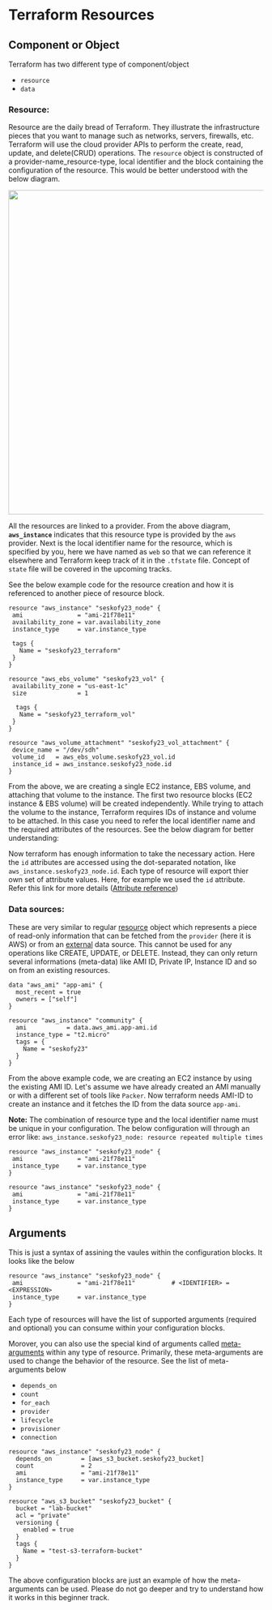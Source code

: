 # Terraform Resources
## Component or Object
Terraform has two different type of component/object
- `resource`
- `data`

### Resource:
Resource are the daily bread of Terraform. They illustrate the infrastructure pieces that you want to manage such as networks, servers, firewalls, etc. Terraform will use the cloud provider APIs to perform the create, read, update, and delete(CRUD) operations. The `resource` object is constructed of a provider-name_resource-type, local identifier and the block containing the configuration of the resource. This would be better understood with the below diagram.

<p align="center">
<img src="https://github.com/Raviadonis/terraform-1/blob/master/images/Terraform_Resource_definition.png" width="640">
</p>

All the resources are linked to a provider. From the above diagram, **`aws_instance`** indicates that this resource type is provided by the `aws` provider. Next is the local identifier name for the resource, which is specified by you, here we have named as `web` so that we can reference it elsewhere and Terraform keep track of it in the `.tfstate` file. Concept of `state` file will be covered in the upcoming tracks.

See the below example code for the resource creation and how it is referenced to another piece of resource block.

```hcl
resource "aws_instance" "seskofy23_node" {
 ami               = "ami-21f78e11"
 availability_zone = var.availability_zone
 instance_type     = var.instance_type

 tags {
   Name = "seskofy23_terraform"
 }
}

resource "aws_ebs_volume" "seskofy23_vol" {
 availability_zone = "us-east-1c"
 size              = 1

  tags {
   Name = "seskofy23_terraform_vol"
 }
}

resource "aws_volume_attachment" "seskofy23_vol_attachment" {
 device_name = "/dev/sdh"
 volume_id   = aws_ebs_volume.seskofy23_vol.id
 instance_id = aws_instance.seskofy23_node.id
}
```

From the above, we are creating a single EC2 instance, EBS volume, and attaching that volume to the instance. The first two resource blocks (EC2 instance & EBS volume) will be created independently. While trying to attach the volume to the instance, Terraform requires IDs of instance and volume to be attached. In this case you need to refer the local identifier name and the required attributes of the resources. See the below diagram for better understanding:

Now terraform has enough information to take the necessary action. Here the `id` attributes are accessed using the dot-separated notation, like `aws_instance.seskofy23_node.id`. Each type of resource will export thier own set of attribute values. Here, for example we used the `id` attribute. Refer this link for more details ([Attribute reference](https://www.terraform.io/docs/providers/aws/r/instance.html#attributes-reference))

### Data sources:
These are very similar to regular [resource](https://github.com/zscaler-bd-sa/terraform-se-skofy23/blob/master/beginners/resources/Terraform_Resources.md) object which represents a piece of read-only information that can be fetched from the `provider` (here it is AWS) or from an [external](https://registry.terraform.io/providers/hashicorp/external/latest/docs/data-sources/data_source) data source. This cannot be used for any operations like CREATE, UPDATE, or DELETE. Instead, they can only return several informations (meta-data) like AMI ID, Private IP, Instance ID and so on from an existing resources.

```hcl
data "aws_ami" "app-ami" {
  most_recent = true
  owners = ["self"]
}

resource "aws_instance" "community" {
  ami           = data.aws_ami.app-ami.id
  instance_type = "t2.micro"
  tags = {
    Name = "seskofy23"
  }
}
```
From the above example code, we are creating an EC2 instance by using the existing AMI ID. Let's assume we have already created an AMI manually or with a different set of tools like `Packer`. Now terraform needs AMI-ID to create an instance and it fetches the ID from the data source `app-ami`.

**Note:**
The combination of resource type and the local identifier name must be unique in your configuration. The below configuration
will through an error like:
`aws_instance.seskofy23_node: resource repeated multiple times`

```hcl
resource "aws_instance" "seskofy23_node" {
 ami               = "ami-21f78e11"
 instance_type     = var.instance_type
}

resource "aws_instance" "seskofy23_node" {
 ami               = "ami-21f78e11"
 instance_type     = var.instance_type
}
```

## Arguments

This is just a syntax of assining the vaules within the configuration blocks. It looks like the below
```hcl
resource "aws_instance" "seskofy23_node" {
 ami               = "ami-21f78e11"          # <IDENTIFIER> = <EXPRESSION>
 instance_type     = var.instance_type
}
```
Each type of resources will have the list of supported arguments (required and optional) you can consume within your configuration blocks.

Morover, you can also use the special kind of arguments called [meta-arguments](https://www.terraform.io/docs/configuration/resources.html#meta-arguments) within any type of resource. Primarily, these meta-arguments are used to change the behavior of the resource. See the list of meta-arguments below
- `depends_on`
- `count`
- `for_each`
- `provider`
- `lifecycle`
- `provisioner`
- `connection`

```hcl
resource "aws_instance" "seskofy23_node" {
  depends_on        = [aws_s3_bucket.seskofy23_bucket]
  count             = 2
  ami               = "ami-21f78e11"
  instance_type     = var.instance_type
}

resource "aws_s3_bucket" "seskofy23_bucket" {
  bucket = "lab-bucket"
  acl = "private"
  versioning {
    enabled = true
  }
  tags {
    Name = "test-s3-terraform-bucket"
  }
}
```
The above configuration blocks are just an example of how the meta-arguments can be used. Please do not go deeper and try to understand how it works in this beginner track.
